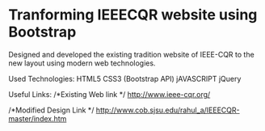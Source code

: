 Tranforming IEEECQR website using Bootstrap
===========================================

Designed and developed the existing tradition website of IEEE-CQR to the new layout using modern web technologies.

Used Technologies:
HTML5
CSS3 (Bootstrap API)
jAVASCRIPT
jQuery

Useful Links:
/*Existing Web link */
http://www.ieee-cqr.org/

/*Modified Design Link */
http://www.cob.sjsu.edu/rahul_a/IEEECQR-master/index.htm
